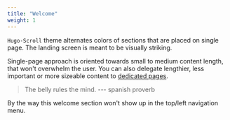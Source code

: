 ```yaml
---
title: "Welcome"
weight: 1
---
```


`Hugo-Scroll` theme alternates colors of sections that are placed on single page. 
The landing screen is meant to be visually striking.

Single-page approach is oriented towards small to medium content length, that won't overwhelm the user. 
You can also delegate lengthier, less important or more sizeable content to [dedicated pages](services).

> The belly rules the mind. --- spanish proverb

By the way this welcome section won't show up in the top/left navigation menu.